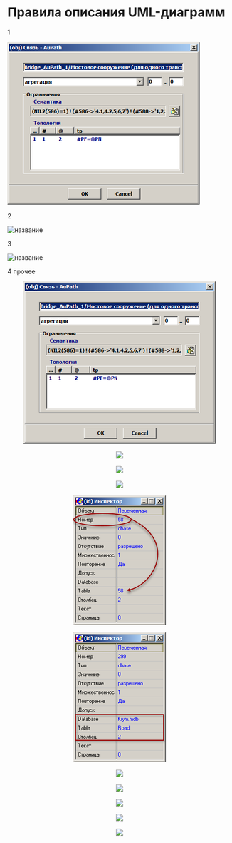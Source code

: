 # Правила описания UML-диаграмм

1

![название](_images/agregaciya_obj.png "текст_подсказки")

2

![название](pages/part1/_images/atr_mdb_bln.png "текст_подсказки")

3

![название](ru/pages/part1/_images/atr_mdb_bln.png "текст_подсказки")


4 прочее

<p align="center">
<img src="docs/ru/pages/part1/_images/agregaciya_obj.png">
</p>

<p align="center">
<img src="ru/pages/part1/_images/agregaciya_obj.png">
</p>

<p align="center">
<img src="pages/part1/_images/agregaciya_obj.png">
</p>

<p align="center">
<img src="part1/_images/agregaciya_obj.png">
</p>

<p align="center">
<img src="_images/atr_dbase_bln.png">
</p>

<p align="center">
<img src="./_images/atr_mdb_bln.png">
</p>

<p align="center">
<img src="../_images/atr_mdb_bln2.png">
</p>

<p align="center">
<img src="../../_images/atrlistinfo_enumw.png">
</p>

<p align="center">
<img src="../../../_images/atrlistinfo_enumw.png">
</p>

<p align="center">
<img src="../../../../_images/atrlistinfo_enumw.png">
</p>

<p align="center">
<img src="../../../../../_images/atrlistinfo_enumw.png">
</p>
